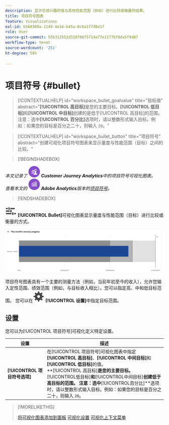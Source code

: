 ```yaml
---
description: 显示您感兴趣的值与其他性能范围（目标）进行比较或衡量的结果。
title: 项目符号图表
feature: Visualizations
exl-id: b560389a-1149-4e16-b45a-0c6a1f7d0e1f
role: User
source-git-commit: 55b312552d32070875714a77e1177bf0da5f9d87
workflow-type: tm+mt
source-wordcount: '251'
ht-degree: 58%

---
```


# 项目符号 {#bullet}

<!-- markdownlint-disable MD034 -->

>[!CONTEXTUALHELP]
>id="workspace_bullet_goalvalue"
>title="目标值"
>abstract="**[!UICONTROL 高目标]**&#x200B;是您的主要目标。**[!UICONTROL 低目标]**&#x200B;和&#x200B;**[!UICONTROL 中目标]**&#x200B;创建的是低于[!UICONTROL 高目标]的范围。注意：选中&#x200B;**[!UICONTROL 百分比]**&#x200B;选项时，请以整数形式输入目标。例如：如果您的目标是百分之二十，则输入 `20`。"

<!-- markdownlint-enable MD034 -->

<!-- markdownlint-disable MD034 -->

>[!CONTEXTUALHELP]
>id="workspace_bullet_button"
>title="项目符号"
>abstract="创建可视化项目符号图表来显示量度与性能范围（目标）之间的比较。"

<!-- markdownlint-enable MD034 -->

>[!BEGINSHADEBOX]

_本文记录了_ ![CustomerJourneyAnalytics](/help/assets/icons/CustomerJourneyAnalytics.svg) _**Customer Journey Analytics**&#x200B;中的项目符号可视化图表。_<br/>_查看本文的_ ![AdobeAnalytics](/help/assets/icons/AdobeAnalytics.svg) _**Adobe Analytics**&#x200B;版本的[项目符号](https://experienceleague.adobe.com/en/docs/analytics/analyze/analysis-workspace/visualizations/bullet-graph)。_

>[!ENDSHADEBOX]

![GraphBullet](/help/assets/icons/GraphBullet.svg) **[!UICONTROL Bullet]**&#x200B;可视化图表显示量度与性能范围（目标）进行比较或衡量的方式。

![](assets/bullet.png)

项目符号图表具有一个主要的测量方法（例如，当前年初至今的收入），允许您输入定性范围、绩效范围（例如，与目标收入相比）。您可以指定高、中和低目标范围。 您可以在![设置](/help/assets/icons/Setting.svg) **[!UICONTROL 设置]**&#x200B;中指定目标范围。

## 设置

您可以为[!UICONTROL 项目符号]可视化定义特定设置。

| 设置 | 描述 |
|---|---|
| **[!UICONTROL 项目符号选项]** | 在[!UICONTROL 项目符号]可视化图表中指定&#x200B;**[!UICONTROL 高目标]**、**[!UICONTROL 中间目标]**&#x200B;和&#x200B;**[!UICONTROL 低目标]**&#x200B;的值。 <br/>**[!UICONTROL 高目标&#x200B;]**是您的主要目标。**[!UICONTROL &#x200B;低目标&#x200B;]**和**[!UICONTROL &#x200B;中间目标&#x200B;]**创建低于高目标的范围。 注意：选中**[!UICONTROL &#x200B;百分比&#x200B;]**选项时，请以整数形式输入目标。例如：如果您的目标是百分之二十，则输入 `20`。 |

>[!MORELIKETHIS]
>
>[将可视化图表添加到面板](/help/analysis-workspace/visualizations/freeform-analysis-visualizations.md#add-visualizations-to-a-panel)
>[可视化设置](/help/analysis-workspace/visualizations/freeform-analysis-visualizations.md#settings)
>[可视化上下文菜单](/help/analysis-workspace/visualizations/freeform-analysis-visualizations.md#context-menu)
>

